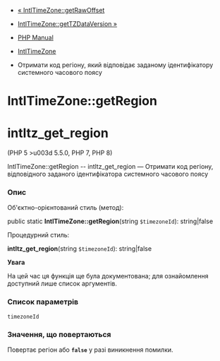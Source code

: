 - [« IntlTimeZone::getRawOffset](intltimezone.getrawoffset.md)
- [IntlTimeZone::getTZDataVersion
»](intltimezone.gettzdataversion.md)

- [PHP Manual](index.md)
- [IntlTimeZone](class.intltimezone.md)
- Отримати код регіону, який відповідає заданому ідентифікатору
системного часового поясу

# IntlTimeZone::getRegion

# intltz_get_region

(PHP 5 \>u003d 5.5.0, PHP 7, PHP 8)

IntlTimeZone::getRegion -- intltz_get_region — Отримати код регіону,
відповідного заданого ідентифікатора системного часового поясу

### Опис

Об'єктно-орієнтований стиль (метод):

public static **IntlTimeZone::getRegion**(string `$timezoneId`):
string\|false

Процедурний стиль:

**intltz_get_region**(string `$timezoneId`): string\|false

**Увага**

На цей час ця функція ще була документована; для
ознайомлення доступний лише список аргументів.

### Список параметрів

`timezoneId`

### Значення, що повертаються

Повертає регіон або **`false`** у разі виникнення помилки.
